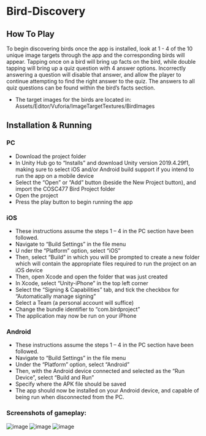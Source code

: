 # Bird-Discovery

## How To Play
To begin discovering birds once the app is installed, look at 1 - 4 of the 10 unique image targets through the app and the corresponding birds will appear. Tapping once on a bird will bring up facts on the bird, while double tapping will bring up a quiz question with 4 answer options. Incorrectly answering a question will disable that answer, and allow the player to continue attempting to find the right answer to the quiz. The answers to all quiz questions can be found within the bird’s facts section.

- The target images for the birds are located in: Assets/Editor/Vuforia/ImageTargetTextures/BirdImages

## Installation & Running
### PC
- Download the project folder
- In Unity Hub go to “Installs” and download Unity version 2019.4.29f1, making sure to select iOS and/or Android build support if you intend to run the app on a mobile device
- Select the “Open” or “Add” button (beside the New Project button), and import the COSC477 Bird Project folder
- Open the project
- Press the play button to begin running the app

### iOS
- These instructions assume the steps 1 – 4 in the PC section have been followed.
- Navigate to “Build Settings” in the file menu
- U nder the “Platform” option, select “iOS”
- Then, select “Build” in which you will be prompted to create a new folder which will contain the appropriate files required to run the project on an iOS device
- Then, open Xcode and open the folder that was just created
- In Xcode, select “Unity-iPhone” in the top left corner
- Select the “Signing & Capabilities” tab, and tick the checkbox for “Automatically manage signing”
- Select a Team (a personal account will suffice)
- Change the bundle identifier to “com.birdproject”
- The application may now be run on your iPhone

### Android
- These instructions assume the steps 1 – 4 in the PC section have been followed.
- Navigate to “Build Settings” in the file menu
- Under the “Platform” option, select “Android”
- Then, with the Android device connected and selected as the “Run Device”, select “Build and Run”
- Specify where the APK file should be saved
- The app should now be installed on your Android device, and capable of being run when disconnected from the PC.

### Screenshots of gameplay:

![image](https://user-images.githubusercontent.com/53926483/144405828-e4184202-c949-45c1-b535-f53b6d414a7c.png)
![image](https://user-images.githubusercontent.com/53926483/144405876-9991149c-9dd1-4789-a858-44f90b696be2.png)
![image](https://user-images.githubusercontent.com/53926483/144405894-bb52cc47-90f0-489f-97e1-2f64bfbe1ac7.png)



